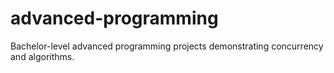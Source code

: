 # advanced-programming
Bachelor-level advanced programming projects demonstrating concurrency and algorithms.
